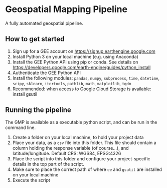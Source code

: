 # Geospatial Mapping Pipeline
A fully automated geospatial pipeline. 

## How to get started
1. Sign up for a GEE account on https://signup.earthengine.google.com
2. Install Python 3 on your local machine (e.g. using Anaconda)
3. Install the GEE Python API using pip or conda. See details on https://developers.google.com/earth-engine/guides/python_install
4. Authenticate the GEE Python API
5. Install the following modules: `pandas`, `numpy`, `subprocess`, `time`, `datetime`, `scipy`, `sklearn`, `itertools`, `pathlib`, `math`, `matplotlib`, `tqdm`
6. Recommended: when access to Google Cloud Storage is available: install gsutil

## Running the pipeline
The GMP is available as a executable python script, and can be run in the command line.

1. Create a folder on your local machine, to hold your project data
2. Place your data, as a `csv` file into this folder. This file should contain a column holding the response variable (of course...), and latitude/longitude. Default CRS: WGS84, EPSG:4326
3. Place the script into this folder and configure your project-specific details in the top part of the script.
4. Make sure to place the correct path of where `ee` and `gsutil` are installed on your local machine
5. Execute the script
